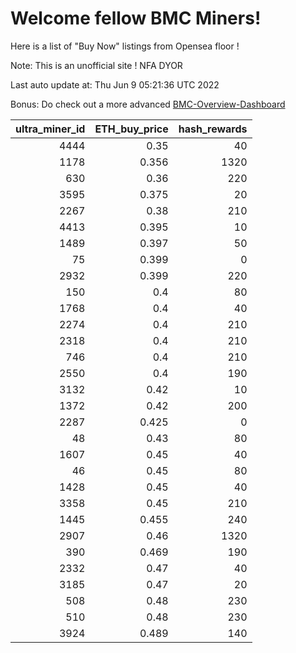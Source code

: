 # Welcome fellow BMC Miners!
Here is a list of "Buy Now" listings from Opensea floor !

Note: This is an unofficial site ! NFA DYOR

Last auto update at: Thu Jun  9 05:21:36 UTC 2022

Bonus: Do check out a more advanced [BMC-Overview-Dashboard](https://dune.com/defifunk/BMC-Overview-Dashboard)


|   ultra_miner_id |   ETH_buy_price |   hash_rewards |
|-----------------:|----------------:|---------------:|
|             4444 |           0.35  |             40 |
|             1178 |           0.356 |           1320 |
|              630 |           0.36  |            220 |
|             3595 |           0.375 |             20 |
|             2267 |           0.38  |            210 |
|             4413 |           0.395 |             10 |
|             1489 |           0.397 |             50 |
|               75 |           0.399 |              0 |
|             2932 |           0.399 |            220 |
|              150 |           0.4   |             80 |
|             1768 |           0.4   |             40 |
|             2274 |           0.4   |            210 |
|             2318 |           0.4   |            210 |
|              746 |           0.4   |            210 |
|             2550 |           0.4   |            190 |
|             3132 |           0.42  |             10 |
|             1372 |           0.42  |            200 |
|             2287 |           0.425 |              0 |
|               48 |           0.43  |             80 |
|             1607 |           0.45  |             40 |
|               46 |           0.45  |             80 |
|             1428 |           0.45  |             40 |
|             3358 |           0.45  |            210 |
|             1445 |           0.455 |            240 |
|             2907 |           0.46  |           1320 |
|              390 |           0.469 |            190 |
|             2332 |           0.47  |             40 |
|             3185 |           0.47  |             20 |
|              508 |           0.48  |            230 |
|              510 |           0.48  |            230 |
|             3924 |           0.489 |            140 |